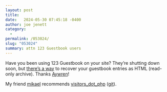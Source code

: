 ```yaml
---
layout: post
title:  
date:   2024-05-30 07:45:18 -0400
author: joe jenett
category:
  -  
permalink: /053024/
slug: "053024"
summary: attn 123 Guestbook users
---
```

<p>
	Have you been using 123 Guestbook on your site? They’re shutting down soon, but <a href="https://aywren.com/2024/05/29/backing-up-your-123-guestbook-as-html/">there’s a way</a> to recover your guestbook entries as HTML (read-only archive). Thanks <a href="https://gamepad.club/@Aywren/112525546181794416">Aywren</a>!
</p>
<p>
	My friend <a href="https://merveilles.town/@mikael/112530001661117194">mikael</a> recommends <a title="Note | mk.aleteoryx.me" href="https://mk.aleteoryx.me/notes/9tq0yb81i7ni085r">visitors_dot_php</a> (<a href="https://git.aleteoryx.me/cgit/visitors_dot_php/about/">git</a>).
</p>
<p>
	<a href="https://brid.gy/publish/mastodon"></a>
</p>

